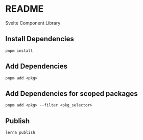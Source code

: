 # README #

Svelte Component Library

## Install Dependencies
```shell
pnpm install
```

## Add Dependencies
```shell
pnpm add <pkg>
```

## Add Dependencies for scoped packages
```shell
pnpm add <pkg> --filter <pkg_selector>
```

## Publish
```shell
lerna publish
```
